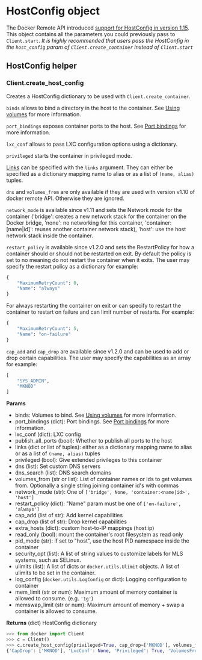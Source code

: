 # HostConfig object

The Docker Remote API introduced [support for HostConfig in version 1.15](http://docs.docker.com/reference/api/docker_remote_api_v1.15/#create-a-container). This object contains all the parameters you could previously pass to `Client.start`.
*It is highly recommended that users pass the HostConfig in the `host_config`*
*param of `Client.create_container` instead of `Client.start`*

## HostConfig helper

### Client.create_host_config

Creates a HostConfig dictionary to be used with `Client.create_container`.

`binds` allows to bind a directory in the host to the container. See [Using
volumes](volumes.md) for more information.

`port_bindings` exposes container ports to the host.
See [Port bindings](port-bindings.md) for more information.

`lxc_conf` allows to pass LXC configuration options using a dictionary.

`privileged` starts the container in privileged mode.

[Links](http://docs.docker.io/en/latest/use/working_with_links_names/) can be
specified with the `links` argument. They can either be specified as a
dictionary mapping name to alias or as a list of `(name, alias)` tuples.

`dns` and `volumes_from` are only available if they are used with version v1.10
of docker remote API. Otherwise they are ignored.

`network_mode` is available since v1.11 and sets the Network mode for the
container ('bridge': creates a new network stack for the container on the
Docker bridge, 'none': no networking for this container, 'container:[name|id]':
reuses another container network stack), 'host': use the host network stack
inside the container.

`restart_policy` is available since v1.2.0 and sets the RestartPolicy for how a
container should or should not be restarted on exit. By default the policy is
set to no meaning do not restart the container when it exits. The user may
specify the restart policy as a dictionary for example:
```python
{
    "MaximumRetryCount": 0,
    "Name": "always"
}
```

For always restarting the container on exit or can specify to restart the
container to restart on failure and can limit number of restarts. For example:
```python
{
    "MaximumRetryCount": 5,
    "Name": "on-failure"
}
```

`cap_add` and `cap_drop` are available since v1.2.0 and can be used to add or
drop certain capabilities. The user may specify the capabilities as an array
for example:
```python
[
    "SYS_ADMIN",
    "MKNOD"
]
```


**Params**

* binds: Volumes to bind. See [Using volumes](volumes.md) for more information.
* port_bindings (dict): Port bindings. See [Port bindings](port-bindings.md)
  for more information.
* lxc_conf (dict): LXC config
* publish_all_ports (bool): Whether to publish all ports to the host
* links (dict or list of tuples): either as a dictionary mapping name to alias or
  as a list of `(name, alias)` tuples
* privileged (bool): Give extended privileges to this container
* dns (list): Set custom DNS servers
* dns_search (list): DNS search domains
* volumes_from (str or list): List of container names or Ids to get volumes
  from. Optionally a single string joining container id's with commas
* network_mode (str): One of `['bridge', None, 'container:<name|id>', 'host']`
* restart_policy (dict):  "Name" param must be one of `['on-failure', 'always']`
* cap_add (list of str): Add kernel capabilities
* cap_drop (list of str): Drop kernel capabilities
* extra_hosts (dict): custom host-to-IP mappings (host:ip)
* read_only (bool): mount the container's root filesystem as read only
* pid_mode (str): if set to "host", use the host PID namespace inside the
  container
* security_opt (list): A list of string values to customize labels for MLS
  systems, such as SELinux.
* ulimits (list): A list of dicts or `docker.utils.Ulimit` objects. A list
  of ulimits to be set in the container.
* log_config (`docker.utils.LogConfig` or dict): Logging configuration to container
* mem_limit (str or num): Maximum amount of memory container is allowed to consume. (e.g. `'1g'`)
* memswap_limit (str or num): Maximum amount of memory + swap a container is allowed to consume.

**Returns** (dict) HostConfig dictionary

```python
>>> from docker import Client
>>> c = Client()
>>> c.create_host_config(privileged=True, cap_drop=['MKNOD'], volumes_from=['nostalgic_newton'])
{'CapDrop': ['MKNOD'], 'LxcConf': None, 'Privileged': True, 'VolumesFrom': ['nostalgic_newton'], 'PublishAllPorts': False}
```
